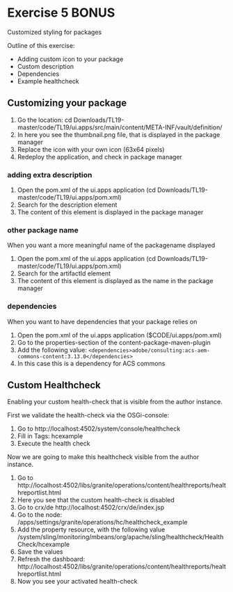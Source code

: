 # Exercise 5 BONUS

Customized styling for packages

Outline of this exercise:
- Adding custom icon to your package
- Custom description
- Dependencies
- Example healthcheck


## Customizing your package

1. Go the location: cd Downloads/TL19-master/code/TL19/ui.apps/src/main/content/META-INF/vault/definition/
2. In here you see the thumbnail.png file, that is displayed in the package manager
3. Replace the icon with your own icon (63x64 pixels)
4. Redeploy the application, and check in package manager

### adding extra description

1. Open the pom.xml of the ui.apps application (cd Downloads/TL19-master/code/TL19/ui.apps/pom.xml)
2. Search for the description element
3. The content of this element is displayed in the package manager

### other package name

When you want a more meaningful name of the packagename displayed

1. Open the pom.xml of the ui.apps application (cd Downloads/TL19-master/code/TL19/ui.apps/pom.xml)
2. Search for the artifactId element
3. The content of this element is displayed as the name in the package manager

### dependencies

When you want to have dependencies that your package relies on
1. Open the pom.xml of the ui.apps application ($CODE/ui.apps/pom.xml)
2. Go to the properties-section of the content-package-maven-plugin
3. Add the following value: `<dependencies>adobe/consulting:acs-aem-commons-content:3.13.0</dependencies>`
4. In this case this is a dependency for ACS commons

## Custom Healthcheck

Enabling your custom health-check that is visible from the author instance.  

First we validate the health-check via the OSGi-console:
1. Go to http://localhost:4502/system/console/healthcheck
2. Fill in Tags: hcexample
3. Execute the health check

Now we are going to make this healthcheck visible from the author instance.

1. Go to http://localhost:4502/libs/granite/operations/content/healthreports/healthreportlist.html
2. Here you see that the custom health-check is disabled
3. Go to crx/de http://localhost:4502/crx/de/index.jsp
4. Go to the node: /apps/settings/granite/operations/hc/healthcheck_example
5. Add the property resource, with the following value /system/sling/monitoring/mbeans/org/apache/sling/healthcheck/HealthCheck/hcexample
6. Save the values
7. Refresh the dashboard: http://localhost:4502/libs/granite/operations/content/healthreports/healthreportlist.html
8. Now you see your activated health-check
